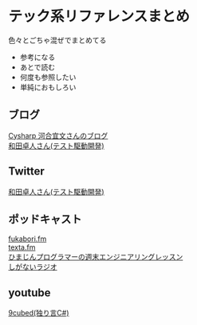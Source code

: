 # テック系リファレンスまとめ

色々とごちゃ混ぜでまとめてる

- 参考になる
- あとで読む
- 何度も参照したい
- 単純におもしろい

## ブログ
[Cysharp 河合宜文さんのブログ](https://neue.cc/)<br>
[和田卓人さん(テスト駆動開発)](https://t-wada.hatenablog.jp/)<br>

## Twitter
[和田卓人さん(テスト駆動開発)](https://twitter.com/t_wada)<br>

## ポッドキャスト
[fukabori.fm](https://fukabori.fm/)<br>
[texta.fm](https://anchor.fm/textafm)<br>
[ひまじんプログラマーの週末エンジニアリングレッスン](https://anchor.fm/6ns146spct)<br>
[しがないラジオ](https://shiganai.org/)<br>

## youtube
[9cubed(独り言C#)](https://www.youtube.com/c/9cubed/featured)
